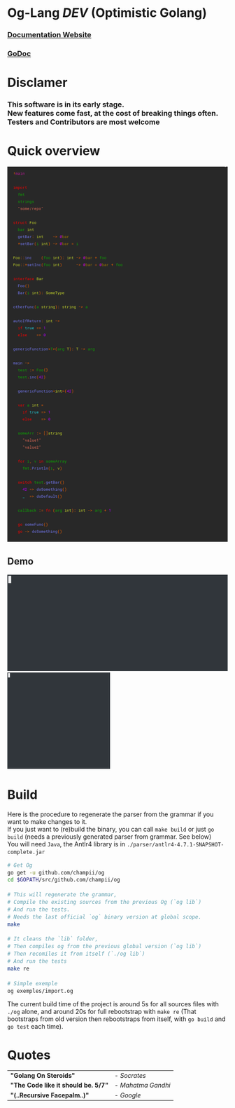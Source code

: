 Og-Lang *DEV* (Optimistic Golang)
===

### [Documentation Website](https://champii.github.io/og)
### [GoDoc](https://godoc.org/github.com/Champii/og)

# Disclamer

<h3> This software is in its early stage.<br/>
New features come fast, at the cost of breaking things often.<br />
Testers and Contributors are most welcome
</h3>


# Quick overview

![Overview](https://github.com/Champii/og/raw/master/docs/_media/overview_color.png)

## Demo

<p float="left">
  <img height="220" src="https://github.com/Champii/og/raw/master/docs/_media/hello_preview.gif" />
  <img height="220" src="https://github.com/Champii/og/raw/master/docs/_media/og_preview.gif" />
</p>


# Build

Here is the procedure to regenerate the parser from the grammar if you want to make changes to it.  
If you just want to (re)build the binary, you can call `make build` or just `go build` (needs a previously generated parser from grammar. See below)  
You will need `Java`, the Antlr4 library is in `./parser/antlr4-4.7.1-SNAPSHOT-complete.jar`

```bash
# Get Og
go get -u github.com/champii/og
cd $GOPATH/src/github.com/champii/og

# This will regenerate the grammar,
# Compile the existing sources from the previous Og (`og lib`)
# And run the tests.
# Needs the last official `og` binary version at global scope.
make

# It cleans the `lib` folder,
# Then compiles og from the previous global version (`og lib`)
# Then recomiles it from itself (`./og lib`)
# And run the tests
make re

# Simple exemple
og exemples/import.og
```

The current build time of the project is around 5s for all sources files with `./og` alone, and around 20s for full rebootstrap with `make re` (That bootstraps from old version then rebootstraps from itself, with `go build` and `go test` each time). 

# Quotes

<table>
  <tr><td><b>"Golang On Steroids"</b></td>         <td>- <em>Socrates</em></td></tr>
  <tr><td><b>"The Code like it should be. 5/7"</b></td><td>- <em>Mahatma Gandhi</em></td></tr>
  <tr><td><b>"(..Recursive Facepalm..)"</b></td> <td>- <em>Google</em></td></tr>
</table>

